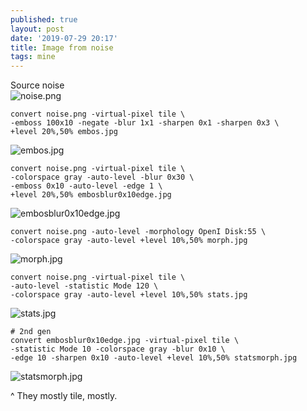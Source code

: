 ```yaml
---
published: true
layout: post
date: '2019-07-29 20:17'
title: Image from noise
tags: mine 
---
```

Source noise   
![noise.png](https://cdn.scrot.moe/images/2019/07/29/noise.png)

    convert noise.png -virtual-pixel tile \
    -emboss 100x10 -negate -blur 1x1 -sharpen 0x1 -sharpen 0x3 \
    +level 20%,50% embos.jpg
     
![embos.jpg](https://cdn.scrot.moe/images/2019/07/29/embos.jpg)

    convert noise.png -virtual-pixel tile \
    -colorspace gray -auto-level -blur 0x30 \
    -emboss 0x10 -auto-level -edge 1 \
    +level 20%,50% embosblur0x10edge.jpg
    
![embosblur0x10edge.jpg](https://cdn.scrot.moe/images/2019/07/29/embosblur0x10edge.jpg)

    convert noise.png -auto-level -morphology OpenI Disk:55 \
    -colorspace gray -auto-level +level 10%,50% morph.jpg

![morph.jpg](https://cdn.scrot.moe/images/2019/07/29/morph.jpg)

    convert noise.png -virtual-pixel tile \
    -auto-level -statistic Mode 120 \
    -colorspace gray -auto-level +level 10%,50% stats.jpg

![stats.jpg](https://cdn.scrot.moe/images/2019/07/29/stats.jpg)

    # 2nd gen
    convert embosblur0x10edge.jpg -virtual-pixel tile \
    -statistic Mode 10 -colorspace gray -blur 0x10 \
    -edge 10 -sharpen 0x10 -auto-level +level 10%,50% statsmorph.jpg
     
![statsmorph.jpg](https://cdn.scrot.moe/images/2019/07/29/statsmorph.jpg)

^ They mostly tile, mostly.
